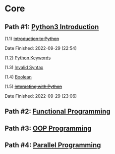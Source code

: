 # Core 


## Path #1: [Python3 Introduction](https://realpython.com/learning-paths/python3-introduction/)

(1.1) <s>[Introduction to Python](https://realpython.com/python-introduction/)</s>

Date Finished: 2022-09-29 (22:54)

(1.2) [Python Keywords](https://realpython.com/python-keywords/)

(1.3) [Invalid Syntax](https://realpython.com/invalid-syntax-python/)

(1.4) [Boolean](https://realpython.com/python-boolean/)

(1.5) <s>[Interacting with Python](https://realpython.com/interacting-with-python/)</s>

Date Finished: 2022-09-29 (23:06)

## Path #2: [Functional Programming](https://realpython.com/learning-paths/functional-programming/)

## Path #3: [OOP Programming](https://realpython.com/learning-paths/object-oriented-programming-oop-python/)

## Path #4: [Parallel Programming](https://realpython.com/learning-paths/python-concurrency-parallel-programming/)
